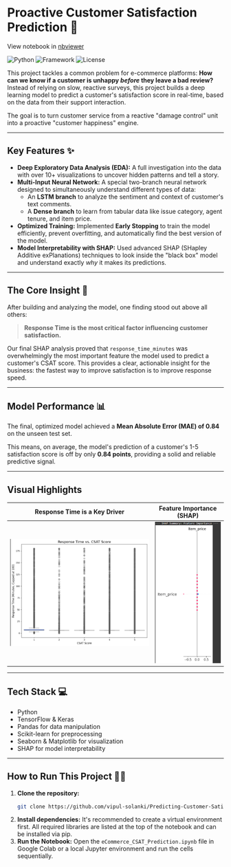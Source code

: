 
# Proactive Customer Satisfaction Prediction 🚀

View notebook in [nbviewer](https://nbviewer.org/github/vipul-solanki/Predicting-Customer-Satisfaction-Deep-learning-Model-/blob/main/DL_Submission.ipynb)

![Python](https://img.shields.io/badge/Python-3.10%2B-blue.svg)
![Framework](https://img.shields.io/badge/Framework-TensorFlow/Keras-orange.svg)
![License](https://img.shields.io/badge/License-MIT-green.svg)

This project tackles a common problem for e-commerce platforms: **How can we know if a customer is unhappy *before* they leave a bad review?** Instead of relying on slow, reactive surveys, this project builds a deep learning model to predict a customer's satisfaction score in real-time, based on the data from their support interaction.

The goal is to turn customer service from a reactive "damage control" unit into a proactive "customer happiness" engine.

---
## Key Features ✨
* **Deep Exploratory Data Analysis (EDA):** A full investigation into the data with over 10+ visualizations to uncover hidden patterns and tell a story.
* **Multi-Input Neural Network:** A special two-branch neural network designed to simultaneously understand different types of data:
    * An **LSTM branch** to analyze the sentiment and context of customer's text comments.
    * A **Dense branch** to learn from tabular data like issue category, agent tenure, and item price.
* **Optimized Training:** Implemented **Early Stopping** to train the model efficiently, prevent overfitting, and automatically find the best version of the model.
* **Model Interpretability with SHAP:** Used advanced SHAP (SHapley Additive exPlanations) techniques to look inside the "black box" model and understand exactly *why* it makes its predictions.

---
## The Core Insight 🎯
After building and analyzing the model, one finding stood out above all others:

> **Response Time is the most critical factor influencing customer satisfaction.**

Our final SHAP analysis proved that `response_time_minutes` was overwhelmingly the most important feature the model used to predict a customer's CSAT score. This provides a clear, actionable insight for the business: the fastest way to improve satisfaction is to improve response speed.

---
## Model Performance 📊
The final, optimized model achieved a **Mean Absolute Error (MAE) of 0.84** on the unseen test set.

This means, on average, the model's prediction of a customer's 1-5 satisfaction score is off by only **0.84 points**, providing a solid and reliable predictive signal.

---
## Visual Highlights
| Response Time is a Key Driver | Feature Importance (SHAP) |
| :---: |:---:|
| <img src="https://raw.githubusercontent.com/vipul-solanki/Predicting-Customer-Satisfaction-Deep-learning-Model-/main/Response%20Time%20vs.%20CSAT%20Score.png" alt="Box plot showing that lower CSAT scores are linked to higher response times." width="100%"> | <img src="https://raw.githubusercontent.com/vipul-solanki/Predicting-Customer-Satisfaction-Deep-learning-Model-/main/shap_chart.png" alt="SHAP summary plot showing response_time_minutes as the most important feature." width="100%"> |



---
## Tech Stack 💻
* Python
* TensorFlow & Keras
* Pandas for data manipulation
* Scikit-learn for preprocessing
* Seaborn & Matplotlib for visualization
* SHAP for model interpretability

---
## How to Run This Project 🏃‍♂️
1.  **Clone the repository:**
    ```bash
    git clone https://github.com/vipul-solanki/Predicting-Customer-Satisfaction-Deep-learning-Model-
    ```
2.  **Install dependencies:**
    It's recommended to create a virtual environment first. All required libraries are listed at the top of the notebook and can be installed via pip.
3.  **Run the Notebook:**
    Open the `eCommerce_CSAT_Prediction.ipynb` file in Google Colab or a local Jupyter environment and run the cells sequentially.

